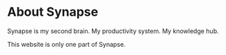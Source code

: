 # About Synapse

Synapse is my second brain. My productivity system. My knowledge hub.  

This website is only one part of Synapse.